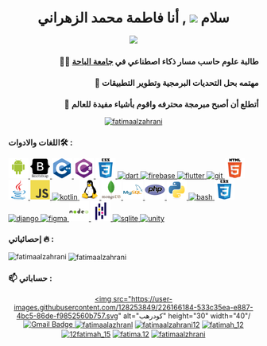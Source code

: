 
<!---
- 👋 Hi, I’m @FatimaALzahrani
- 👀 I’m interested in Solving programming challenges, developing websites and applications
- 🌱 I’m currently learning Publishing websites and applications + front-end + application programming
- 💞️ I’m looking to become a professional programmer
- 📫 How to reach me 12fatimah.15@gmail.com

FatimaALzahrani/FatimaALzahrani is a ✨ special ✨ repository because its `README.md` (this file) appears on your GitHub profile.
You can click the Preview link to take a look at your changes.
--->

<!-- سلام , أنا فاطمة الزهراني 
طالبة علوم حاسب مسار ذكاء اصطناعي في جامعة الباحة
مهتمه بحل التحديات البرمجية وتطوير التطبيقات
أتطلع أن أصبح مبرمجة محترفه واقوم بأشياء مفيدة للعالم
 -->
<h1 align="center">سلام
  <img src="https://media.giphy.com/media/hvRJCLFzcasrR4ia7z/giphy.gif" width="30px"/>
 , أنا فاطمة محمد الزهراني</h1>
<div id="header" align="center">
  <img src="https://media4.giphy.com/media/hpXdHPfFI5wTABdDx9/giphy.gif?cid=ecf05e47svoqlujyys5zh9k9br5w55fhiw8cespm4jo070ga&rid=giphy.gif&ct=g" width="500"/>
</div>
<div align="right">
 

### 👨‍💻 طالبة علوم حاسب مسار ذكاء اصطناعي في [جامعة الباحة](https://bu.edu.sa/ar/home)

### 🤩 مهتمه **بحل التحديات البرمجية وتطوير التطبيقات**

### 🔭 أتطلع أن أصبح **مبرمجة محترفه** واقوم بأشياء مفيدة للعالم
 
 
</div>
<p align="center"> <a href="https://github.com/ryo-ma/github-profile-trophy"><img src="https://github-profile-trophy.vercel.app/?username=fatimaalzahrani" alt="fatimaalzahrani" /></a> </p>
<p align="right">
</p>

### اللغات والادوات:hammer_and_wrench: :

<p align="left"> <a href="https://developer.android.com" target="_blank" rel="noreferrer"> <img src="https://raw.githubusercontent.com/devicons/devicon/master/icons/android/android-original-wordmark.svg" alt="android" width="40" height="40"/> </a> <a href="https://getbootstrap.com" target="_blank" rel="noreferrer"> <img src="https://raw.githubusercontent.com/devicons/devicon/master/icons/bootstrap/bootstrap-plain-wordmark.svg" alt="bootstrap" width="40" height="40"/> </a> <a href="https://www.w3schools.com/cpp/" target="_blank" rel="noreferrer"> <img src="https://raw.githubusercontent.com/devicons/devicon/master/icons/cplusplus/cplusplus-original.svg" alt="cplusplus" width="40" height="40"/> </a> <a href="https://www.w3schools.com/cs/" target="_blank" rel="noreferrer"> <img src="https://raw.githubusercontent.com/devicons/devicon/master/icons/csharp/csharp-original.svg" alt="csharp" width="40" height="40"/> </a> <a href="https://www.w3schools.com/css/" target="_blank" rel="noreferrer"> <img src="https://raw.githubusercontent.com/devicons/devicon/master/icons/css3/css3-original-wordmark.svg" alt="css3" width="40" height="40"/> </a> <a href="https://dart.dev" target="_blank" rel="noreferrer"> <img src="https://www.vectorlogo.zone/logos/dartlang/dartlang-icon.svg" alt="dart" width="40" height="40"/> </a> <a href="https://firebase.google.com/" target="_blank" rel="noreferrer"> <img src="https://www.vectorlogo.zone/logos/firebase/firebase-icon.svg" alt="firebase" width="40" height="40"/> </a> <a href="https://flutter.dev" target="_blank" rel="noreferrer"> <img src="https://www.vectorlogo.zone/logos/flutterio/flutterio-icon.svg" alt="flutter" width="40" height="40"/> </a> <a href="https://git-scm.com/" target="_blank" rel="noreferrer"> <img src="https://www.vectorlogo.zone/logos/git-scm/git-scm-icon.svg" alt="git" width="40" height="40"/> </a> <a href="https://www.w3.org/html/" target="_blank" rel="noreferrer"> <img src="https://raw.githubusercontent.com/devicons/devicon/master/icons/html5/html5-original-wordmark.svg" alt="html5" width="40" height="40"/> </a> <a href="https://www.java.com" target="_blank" rel="noreferrer"> <img src="https://raw.githubusercontent.com/devicons/devicon/master/icons/java/java-original.svg" alt="java" width="40" height="40"/> </a> <a href="https://developer.mozilla.org/en-US/docs/Web/JavaScript" target="_blank" rel="noreferrer"> <img src="https://raw.githubusercontent.com/devicons/devicon/master/icons/javascript/javascript-original.svg" alt="javascript" width="40" height="40"/> </a> <a href="https://kotlinlang.org" target="_blank" rel="noreferrer"> <img src="https://www.vectorlogo.zone/logos/kotlinlang/kotlinlang-icon.svg" alt="kotlin" width="40" height="40"/> </a> <a href="https://www.linux.org/" target="_blank" rel="noreferrer"> <img src="https://raw.githubusercontent.com/devicons/devicon/master/icons/linux/linux-original.svg" alt="linux" width="40" height="40"/> </a> <a href="https://www.mongodb.com/" target="_blank" rel="noreferrer"> <img src="https://raw.githubusercontent.com/devicons/devicon/master/icons/mongodb/mongodb-original-wordmark.svg" alt="mongodb" width="40" height="40"/> </a> <a href="https://www.mysql.com/" target="_blank" rel="noreferrer"> <img src="https://raw.githubusercontent.com/devicons/devicon/master/icons/mysql/mysql-original-wordmark.svg" alt="mysql" width="40" height="40"/> </a> <a href="https://www.php.net" target="_blank" rel="noreferrer"> 
 <img src="https://raw.githubusercontent.com/devicons/devicon/master/icons/php/php-original.svg" alt="php" width="40" height="40"/> </a> <a href="https://www.python.org" target="_blank" rel="noreferrer"> 
 <img src="https://raw.githubusercontent.com/devicons/devicon/master/icons/python/python-original.svg" alt="python" width="40" height="40"/> </a><a href="https://www.gnu.org/software/bash/" target="_blank" rel="noreferrer"> <img src="https://www.vectorlogo.zone/logos/gnu_bash/gnu_bash-icon.svg" alt="bash" width="40" height="40"/> </a> <a href="https://www.w3schools.com/css/" target="_blank" rel="noreferrer"> <img src="https://raw.githubusercontent.com/devicons/devicon/master/icons/css3/css3-original-wordmark.svg" alt="css3" width="40" height="40"/> </a> <a href="https://www.djangoproject.com/" target="_blank" rel="noreferrer"> <img src="https://cdn.worldvectorlogo.com/logos/django.svg" alt="django" width="40" height="40"/> </a> <a href="https://www.figma.com/" target="_blank" rel="noreferrer"> <img src="https://www.vectorlogo.zone/logos/figma/figma-icon.svg" alt="figma" width="40" height="40"/> </a> <a href="https://nodejs.org" target="_blank" rel="noreferrer"> <img src="https://raw.githubusercontent.com/devicons/devicon/master/icons/nodejs/nodejs-original-wordmark.svg" alt="nodejs" width="40" height="40"/> </a> <a href="https://pandas.pydata.org/" target="_blank" rel="noreferrer"> <img src="https://raw.githubusercontent.com/devicons/devicon/2ae2a900d2f041da66e950e4d48052658d850630/icons/pandas/pandas-original.svg" alt="pandas" width="40" height="40"/> </a> <a href="https://www.sqlite.org/" target="_blank" rel="noreferrer"> <img src="https://www.vectorlogo.zone/logos/sqlite/sqlite-icon.svg" alt="sqlite" width="40" height="40"/> </a> <a href="https://unity.com/" target="_blank" rel="noreferrer"> <img src="https://www.vectorlogo.zone/logos/unity3d/unity3d-icon.svg" alt="unity" width="40" height="40"/> </a>  </p>
 
### إحصائياتي :fire: :

<p><img align="left" src="https://github-readme-stats.vercel.app/api/top-langs?username=fatimaalzahrani&show_icons=true&locale=en&layout=compact" alt="fatimaalzahrani" /></p>

<p>&nbsp;<img align="center" src="https://github-readme-stats.vercel.app/api?username=fatimaalzahrani&show_icons=true&locale=en" alt="fatimaalzahrani" /></p>

### 📫 حساباتي :

<div id="badges" align="center">
<!--   <a href="your-linkedin-URL">
    <img src="https://img.shields.io/badge/LinkedIn-blue?style=for-the-badge&logo=linkedin&logoColor=white" alt="LinkedIn Badge"/>
  </a>
  <a href="your-youtube-URL">
    <img src="https://img.shields.io/badge/YouTube-red?style=for-the-badge&logo=youtube&logoColor=white" alt="Youtube Badge"/>
  </a>
  <a href="your-twitter-URL">
    <img src="https://img.shields.io/badge/Twitter-blue?style=for-the-badge&logo=twitter&logoColor=white" alt="Twitter Badge"/>
  </a> -->

<!--    <a href="https://www.hackerrank.com/12fatimah_15"><img src="https://www.christian-mcarthur.com/sites/default/files/styles/large/public/field/image/hackerrank-logo.jpg?itok=emkNnuMJ" alt="hakerrank Badge" width="60" height="50"/></a> -->
   <a href="https://profile.satr.codes/Fatima_ALzahrani/public/overview"><img src="https://user-images.githubusercontent.com/128253849/226166184-533c35ea-e887-4bc5-86de-f9852560b757.svg" alt="كودرهب" height="30" width="40"/</a>
      <a href="mailto:12fatimah.15@gmail.com">
    <img src="https://th.bing.com/th?id=OIP.N3cFVgAShuhUnvU-yBB12AHaEK&w=333&h=187&c=8&rs=1&qlt=90&o=6&dpr=1.1&pid=3.1&rm=2" alt="Gmail Badge" height="30" width="40"/>
  </a>
<a href="https://twitter.com/fatimaalazhranl" target="blank"><img align="center" src="https://raw.githubusercontent.com/rahuldkjain/github-profile-readme-generator/master/src/images/icons/Social/twitter.svg" alt="fatimaalazhranl" height="30" width="40" /></a>
<a href="https://kaggle.com/fatimaalzahrani12" target="blank"><img align="center" src="https://raw.githubusercontent.com/rahuldkjain/github-profile-readme-generator/master/src/images/icons/Social/kaggle.svg" alt="fatimaalzahrani12" height="30" width="40" /></a>
<a href="https://www.codechef.com/users/fatimah_12" target="blank"><img align="center" src="https://cdn.jsdelivr.net/npm/simple-icons@3.1.0/icons/codechef.svg" alt="fatimah_12" height="30" width="40" /></a>
<a href="https://www.hackerrank.com/12fatimah_15" target="blank"><img align="center" src="https://raw.githubusercontent.com/rahuldkjain/github-profile-readme-generator/master/src/images/icons/Social/hackerrank.svg" alt="12fatimah_15" height="30" width="40" /></a>
<a href="https://codeforces.com/profile/fatima.12" target="blank"><img align="center" src="https://raw.githubusercontent.com/rahuldkjain/github-profile-readme-generator/master/src/images/icons/Social/codeforces.svg" alt="fatima.12" height="30" width="40" /></a>
<a href="https://www.topcoder.com/members/fatimaalzhrani" target="blank"><img align="center" src="https://raw.githubusercontent.com/rahuldkjain/github-profile-readme-generator/master/src/images/icons/Social/topcoder.svg" alt="fatimaalzhrani" height="30" width="40" /></a>
</div>
<div id="badges" align="center">
  <img src="https://komarev.com/ghpvc/?username=fatimaalzahrani&style=flat-square&color=661650" alt=""/>
</div> 
